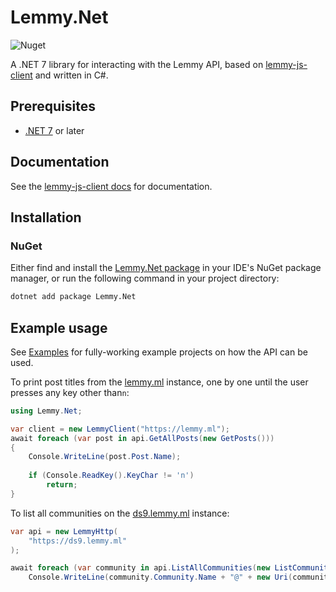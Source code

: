 # Lemmy.Net
![Nuget](https://img.shields.io/nuget/v/Lemmy.Net)

A .NET 7 library for interacting with the Lemmy API, based on [lemmy-js-client](https://github.com/LemmyNet/lemmy-js-client) and written in C#.

## Prerequisites
- [.NET 7](https://dotnet.microsoft.com/download/dotnet/7.0) or later

## Documentation
See the [lemmy-js-client docs](https://join-lemmy.org/api/classes/LemmyHttp.html) for documentation.

## Installation

### NuGet
Either find and install the [Lemmy.Net package](https://www.nuget.org/packages/Lemmy.Net) in your IDE's NuGet package manager, or run the following command in your project directory:
```sh
dotnet add package Lemmy.Net
```



## Example usage
See [Examples](Examples) for fully-working example projects on how the API can be used.

To print post titles from the [lemmy.ml](https://lemmy.ml) instance, one by one until the user presses any key other than`n`:
```cs
using Lemmy.Net;

var client = new LemmyClient("https://lemmy.ml");
await foreach (var post in api.GetAllPosts(new GetPosts()))
{
    Console.WriteLine(post.Post.Name);
    
    if (Console.ReadKey().KeyChar != 'n')
        return;
}
```

To list all communities on the [ds9.lemmy.ml](https://dev.lemmy.ml) instance:
```cs
var api = new LemmyHttp(
    "https://ds9.lemmy.ml"
);

await foreach (var community in api.ListAllCommunities(new ListCommunities()))
    Console.WriteLine(community.Community.Name + "@" + new Uri(community.Community.ActorId).Host);
```